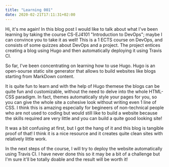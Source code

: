 ```yaml
---
title: "Learning 001"
date: 2020-02-21T17:11:31+02:00
---
```


Hi, it's me again!
In this blog post I would like to talk about what I've been learning by taking the course CS-EJ4101 "Introduction to DevOps"; maybe I can convince you to take it as well!
This is a 1 ECTS course on DevOps, and consists of some quizzes about DevOps and a project. The project entices creating a blog using Hugo and then automatically deploying it using Travis CI.

So far, I've been concentrating on learning how to use Hugo.
Hugo is an open-sourse static site generator that allows to build websites like blogs starting from MarkDown content.

It is quite fun to learn and with the help of Hugo themese the blogs can be quite fun and customizable, without the need to delve into the whole HTML-CSS paradigm. In fact, themes automatically style your pages for you, so you can give the whole site a cohesive look without writing even 1 line of CSS. I think this is amazing especially for begineers of non-technical people who are not used to coding but would still like to build a website because the skills required are very little and you can build a quite good looking site!

It was a bit confusing at first, but I got the hang of it and this blog is tangible proof of that! I think it is a nice resource and it creates quite clean sites with relatively little work.

In the next steps of the course, I will try to deploy the website automatically using Travis CI.
I have never done this so it may be a bit of a challenge but I'm sure it'll be totally doable and the result will be worth it!
